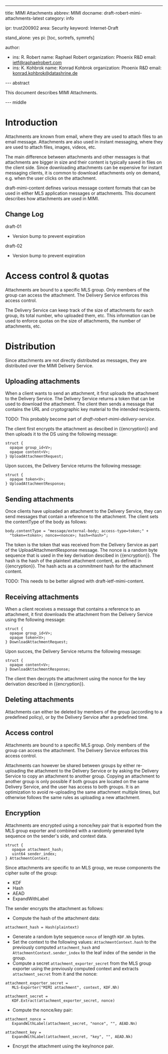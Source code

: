 ---
title: MIMI Attachments
abbrev: MIMI
docname: draft-robert-mimi-attachments-latest
category: info

ipr: trust200902
area: Security
keyword: Internet-Draft

stand_alone: yes
pi: [toc, sortrefs, symrefs]

author:
 -  ins: R. Robert
    name: Raphael Robert
    organization: Phoenix R&D
    email: ietf@raphaelrobert.com
 -  ins: K. Kohbrok
    name: Konrad Kohbrok
    organization: Phoenix R&D
    email: konrad.kohbrok@datashrine.de

--- abstract

This document describes MIMI Attachments.

--- middle

# Introduction

Attachments are known from email, where they are used to attach files to an
email message. Attachments are also used in instant messaging, where they are
used to attach files, images, videos, etc.

The main difference between attachments and other messages is that attachments
are bigger in size and their content is typically saved in files on the client
side. Since downloading attachments can be expensive for instant messaging
clients, it is common to download attachments only on demand, e.g. when the user
clicks on the attachment.

draft-mimi-content defines various message content formats that can be used in
either MLS application messages or attachments. This document describes how
attachments are used in MIMI.

##  Change Log

draft-01

- Version bump to prevent expiration

draft-02

- Version bump to prevent expiration

# Access control & quotas

Attachments are bound to a specific MLS group. Only members of the group can
access the attachment. The Delivery Service enforces this access control.

The Delivery Service can keep track of the size of attachments for each group,
its total number, who uploaded them, etc. This information can be used to
enforce quotas on the size of attachments, the number of attachments, etc.

# Distribution

Since attachments are not directly distributed as messages, they are distributed
over the MIMI Delivery Service.

## Uploading attachments

When a client wants to send an attachment, it first uploads the attachment to
the Delivery Service. The Delivery Service returns a token that can be used to
download the attachment. The client then sends a message that contains the URL
and cryptographic key material to the intended recipients.

TODO: This probably become part of *draft-robert-mimi-delivery-service*.

The client first encrypts the attachment as descibed in {{encryption}} and then
uploads it to the DS using the following message:

~~~tls
struct {
  opaque group_id<V>;
  opaque content<V>;
} UploadAttachmentRequest;
~~~

Upon succes, the Delivery Service returns the following message:

~~~tls
struct {
  opaque token<V>;
} UploadAttachmentResponse;
~~~

## Sending attachments

Once clients have uploaded an attachment to the Delivery Service, they can send
messages that contain a reference to the attachment. The client sets the
contentType of the body as follows:

~~~tls
body.contentType = "message/external-body; access-type=token;" +
  "token=<token>; nonce=<nonce>; hash=<hash>";
~~~

The token is the token that was received from the Delivery Service as part of
the UploadAttachmentResponse message. The nonce is a random byte sequence that
is used in the key derivation descibed in {{encryption}}. The hash is the hash
of the plaintext attachment content, as defined in {{encryption}}. The hash acts
as a commitment hash for the attachment content.

TODO: This needs to be better aligned with draft-ietf-mimi-content.

## Receiving attachments

When a client receives a message that contains a reference to an attachment, it
first downloads the attachment from the Delivery Service using the following
message:

~~~tls
struct {
  opaque group_id<V>;
  opaque token<V>;
} DownloadAttachmentRequest;
~~~

Upon succes, the Delivery Service returns the following message:

~~~tls
struct {
  opaque content<V>;
} DownloadAttachmentResponse;
~~~

The client then decrypts the attachment using the nonce for the key derivation
 described in {{encryption}}.

## Deleting attachments

Attachments can either be deleted by members of the group (according to a
predefined policy), or by the Delivery Service after a predefined time.

## Access control

Attachments are bound to a specific MLS group. Only members of the group can
access the attachment. The Delivery Service enforces this access control.

Attachments can however be shared between groups by either re-uploading the
attachment to the Delivery Service or by asking the Delivery Service to copy an
attachment to another group. Copying an attachment to another group is only
possible if both groups are located on the same Delivery Service, and the user
has access to both groups. It is an optimization to avoid re-uploading the same
attachment multiple times, but otherwise follows the same rules as uploading a
new attachment.

## Encryption

Attachments are encrypted using a nonce/key pair that is exported from the MLS
group exporter and combined with a randomly generated byte sequence on the
sender's side, and context data.

~~~
struct {
   opaque attachment_hash;
   uint64 sender_index;
} AttachmentContext;
~~~

Since attachments are specific to an MLS group, we reuse components the cipher
suite of the group:

 - KDF
 - Hash
 - AEAD
 - ExpandWithLabel

 The sender encrypts the attachment as follows:

 - Compute the hash of the attachment data:

~~~
attachment_hash = Hash(plaintext)
~~~

 - Generate a random byte sequence `nonce` of length `KDF.Nh` bytes.
 - Set the context to the following values: `AttachmentContext.hash`
to the previously computed `attachment_hash` and
`AttachmentContext.sender_index` to the leaf index of the sender in the group.
 - Compute a secret `attachment_exporter_secret` from the MLS group
   exporter using the previously computed context and extracts
   `attachment_secret` from it and the nonce:

~~~
attachment_exporter_secret =
   MLS-Exporter("MIMI attachment", context, KDF.Nh)

attachment_secret =
   KDF.Extract(attachment_exporter_secret, nonce)
~~~

 - Compute the nonce/key pair:

~~~
attachment_nonce =
   ExpandWithLabel(attachment_secret, "nonce", "", AEAD.Nn)

attachment_key =
   ExpandWithLabel(attachment_secret, "key", "", AEAD.Nk)
~~~

 - Encrypt the attachment using the key/nonce pair.

